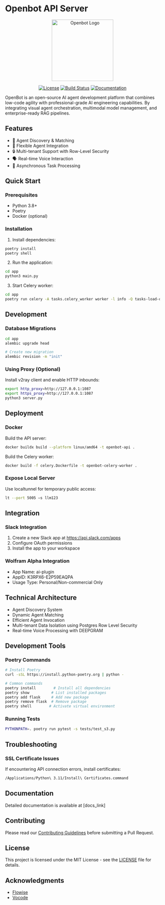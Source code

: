 # Openbot API Server

<p align="center">
  <img src="[logo_path]" alt="Openbot Logo" width="200"/>
</p>

<p align="center">
  <a href="[license_link]"><img src="[license_badge]" alt="License"></a>
  <a href="[build_link]"><img src="[build_badge]" alt="Build Status"></a>
  <a href="[docs_link]"><img src="[docs_badge]" alt="Documentation"></a>
</p>

OpenBot is an ​open-source AI agent development platform that combines low-code agility with professional-grade AI engineering capabilities. By integrating ​visual agent orchestration, ​multimodal model management, and ​enterprise-ready RAG pipelines.

## Features

- 🤖 Agent Discovery & Matching
- 🔌 Flexible Agent Integration
- 🔒 Multi-tenant Support with Row-Level Security
- 🗣️ Real-time Voice Interaction
- 🔄 Asynchronous Task Processing

## Quick Start

### Prerequisites

- Python 3.8+
- Poetry
- Docker (optional)

### Installation

1. Install dependencies:
```bash
poetry install
poetry shell
```

2. Run the application:
```bash
cd app
python3 main.py
```

3. Start Celery worker:
```bash
cd app
poetry run celery -A tasks.celery_worker worker -l info -Q tasks-load-datasource
```

## Development

### Database Migrations

```bash
cd app
alembic upgrade head

# Create new migration
alembic revision -m "init"
```

### Using Proxy (Optional)

Install v2ray client and enable HTTP inbounds:

```bash
export http_proxy=http://127.0.0.1:1087
export https_proxy=http://127.0.0.1:1087
python3 server.py
```

## Deployment

### Docker

Build the API server:
```bash
docker buildx build --platform linux/amd64 -t openbot-api .
```

Build the Celery worker:
```bash
docker build -f celery.Dockerfile -t openbot-celery-worker .
```

### Expose Local Server

Use localtunnel for temporary public access:
```bash
lt --port 5005 –s llm123
```

## Integration

### Slack Integration

1. Create a new Slack app at https://api.slack.com/apps
2. Configure OAuth permissions
3. Install the app to your workspace

### Wolfram Alpha Integration

- App Name: ai-plugin
- AppID: K3RPX6-E2P59EAQPA
- Usage Type: Personal/Non-commercial Only

## Technical Architecture

- Agent Discovery System
- Dynamic Agent Matching
- Efficient Agent Invocation
- Multi-tenant Data Isolation using Postgres Row Level Security
- Real-time Voice Processing with DEEPGRAM

## Development Tools

### Poetry Commands

```bash
# Install Poetry
curl -sSL https://install.python-poetry.org | python -

# Common commands
poetry install        # Install all dependencies
poetry show          # List installed packages
poetry add flask     # Add new package
poetry remove flask  # Remove package
poetry shell        # Activate virtual environment
```

### Running Tests

```bash
PYTHONPATH=. poetry run pytest -s tests/test_s3.py
```

## Troubleshooting

### SSL Certificate Issues

If encountering API connection errors, install certificates:
```bash
/Applications/Python\ 3.11/Install\ Certificates.command
```

## Documentation

Detailed documentation is available at [docs_link]

## Contributing

Please read our [Contributing Guidelines](CONTRIBUTING.md) before submitting a Pull Request.

## License

This project is licensed under the MIT License - see the [LICENSE](LICENSE.md) file for details.


## Acknowledgments

- [Flowise](https://github.com/FlowiseAI/Flowise)
- [Vocode](https://github.com/vocodedev/vocode-python)
